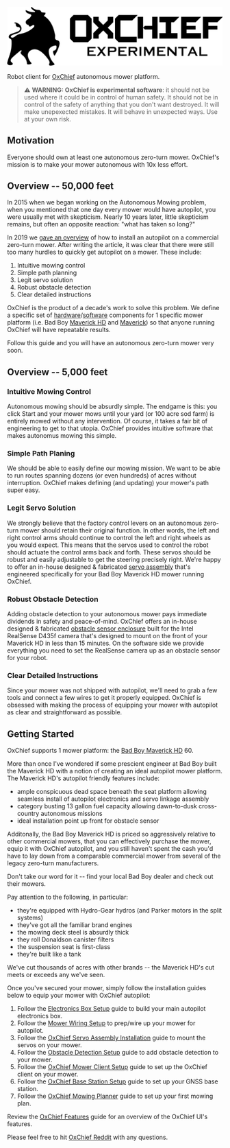 ![OxChief Experimental Image](docs/images/oxchief-experimental.png "OxChief Experimental")

Robot client for [OxChief](https://oxchief.com/) autonomous mower platform.

> :warning: **WARNING: OxChief is experimental software**: it should not be used where it could be in control of human safety. It should not be in control of the safety of anything that you don't want destroyed. It will make unepexected mistakes. It will behave in unexpected ways. Use at your own risk.

## Motivation
Everyone should own at least one autonomous zero-turn mower. OxChief's mission is to make your mower autonomous with 10x less effort.

## Overview -- 50,000 feet

In 2015 when we began working on the Autonomous Mowing problem, when you mentioned that one day every mower would have autopilot, you were usually met with skepticism. Nearly 10 years later, little skepticism remains, but often an opposite reaction: "what has taken so long?"

In 2019 we [gave an overview](https://deepsouthrobotics.com/2019/08/23/anatomy-of-a-huge-self-driving-mower/) of how to install an autopilot on a commercial zero-turn mower. After writing the article, it was clear that there were still too many hurdles to quickly get autopilot on a mower. These include:
1. Intuitive mowing control
2. Simple path planning
3. Legit servo solution
4. Robust obstacle detection
5. Clear detailed instructions

OxChief is the product of a decade's work to solve this problem. We define a specific set of [hardware](https://shop.oxchief.com)/[software](https://oxchief.com) components for 1 specific mower platform (i.e. Bad Boy [Maverick HD](https://badboycountry.com/mowers/maverick-hd) and [Maverick](https://badboycountry.com/mowers/maverick)) so that anyone running OxChief will have repeatable results.

Follow this guide and you will have an autonomous zero-turn mower very soon.

## Overview -- 5,000 feet

### Intuitive Mowing Control
Autonomous mowing should be absurdly simple. The endgame is this: you click Start and your mower mows until your yard (or 100 acre sod farm) is entirely mowed without any intervention. Of course, it takes a fair bit of engineering to get to that utopia. OxChief provides intuitive software that makes autonomus mowing this simple.

### Simple Path Planing
We should be able to easily define our mowing mission. We want to be able to run routes spanning dozens (or even hundreds) of acres without interruption. OxChief makes defining (and updating) your mower's path super easy.

### Legit Servo Solution
We strongly believe that the factory control levers on an autonomous zero-turn mower should retain their original function. In other words, the left and right control arms should continue to control the left and right wheels as you would expect. This means that the servos used to control the robot should actuate the control arms back and forth. These servos should be robust and easily adjustable to get the steering precisely right. We're happy to offer an in-house designed & fabricated [servo assembly](https://shop.oxchief.com/products/oxchief-alpha-bolt-on-servo-assembly) that's engineered specifically for your Bad Boy Maverick HD mower running OxChief.

### Robust Obstacle Detection
Adding obstacle detection to your autonomous mower pays immediate dividends in safety and peace-of-mind. OxChief offers an in-house designed & fabricated [obstacle sensor enclosure](https://shop.oxchief.com/products/oxchief-realsense-mount-for-bad-boy-maverick-hd) built for the Intel RealSense D435f camera that's designed to mount on the front of your Maverick HD in less than 15 minutes. On the software side we provide everything you need to set the RealSense camera up as an obstacle sensor for your robot.

### Clear Detailed Instructions
Since your mower was not shipped with autopilot, we'll need to grab a few tools and connect a few wires to get it properly equipped. OxChief is obsessed with making the process of equipping your mower with autopilot as clear and straightforward as possible. 

## Getting Started
OxChief supports 1 mower platform: the [Bad Boy Maverick HD](https://badboycountry.com/mowers/maverick-hd) 60.

More than once I've wondered if some prescient engineer at Bad Boy built the Maverick HD with a notion of creating an ideal autopilot mower platform. The Maverick HD's autopilot friendly features include:

- ample conspicuous dead space beneath the seat platform allowing seamless install of autopilot electronics and servo linkage assembly
- category busting 13 gallon fuel capacity allowing dawn-to-dusk cross-country autonomous missions
- ideal installation point up front for obstacle sensor

Additonally, the Bad Boy Maverick HD is priced so aggressively relative to other commercial mowers, that you can effectively purchase the mower, equip it with OxChief autopilot, and you still haven't spent the cash you'd have to lay down from a comparable commercial mower from several of the legacy zero-turn manufacturers.

Don't take our word for it -- find your local Bad Boy dealer and check out their mowers. 

Pay attention to the following, in particular:

- they're equipped with Hydro-Gear hydros (and Parker motors in the split systems)
- they've got all the familiar brand engines
- the mowing deck steel is absurdly thick 
- they roll Donaldson canister filters
- the suspension seat is first-class
- they're built like a tank

We've cut thousands of acres with other brands -- the Maverick HD's cut meets or exceeds any we've seen.

Once you've secured your mower, simply follow the installation guides below to equip your mower with OxChief autopilot:

1. Follow the [Electronics Box Setup](docs/ELECTRONICS_BOX_SETUP.md) guide to build your main autopilot electronics box.
2. Follow the [Mower Wiring Setup](docs/MOWER_WIRING_SETUP.md) to prep/wire up your mower for autopilot.
3. Follow the [OxChief Servo Assembly Installation](docs/SERVO_LINKAGE_MOUNT_SETUP.md) guide to mount the servos on your mower.
4. Follow the [Obstacle Detection Setup](docs/OBSTACLE_DETECTION_SETUP.md) guide to add obstacle detection to your mower.
5. Follow the [OxChief Mower Client Setup](docs/OXCHIEF_MOWER_CLIENT_SETUP.md) guide to set up the OxChief client on your mower.
6. Follow the [OxChief Base Station Setup](docs/OXCHIEF_BASE_STATION_SETUP.md) guide to set up your GNSS base station.
7. Follow the [OxChief Mowing Planner](docs/OXCHIEF_MOWING_PLANNER.md) guide to set up your first mowing plan.

Review the [OxChief Features](docs/OXCHIEF_FEATURES.md) guide for an overview of the OxChief UI's features.

Please feel free to hit [OxChief Reddit](https://www.reddit.com/r/OxChief/) with any questions.
